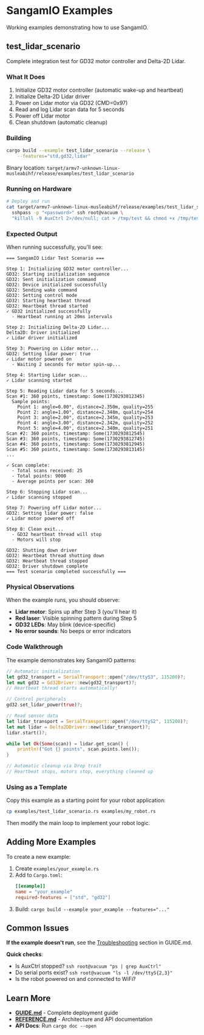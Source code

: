 # SangamIO Examples

Working examples demonstrating how to use SangamIO.

## test_lidar_scenario

Complete integration test for GD32 motor controller and Delta-2D Lidar.

### What It Does

1. Initialize GD32 motor controller (automatic wake-up and heartbeat)
2. Initialize Delta-2D Lidar driver
3. Power on Lidar motor via GD32 (CMD=0x97)
4. Read and log Lidar scan data for 5 seconds
5. Power off Lidar motor
6. Clean shutdown (automatic cleanup)

### Building

```bash
cargo build --example test_lidar_scenario --release \
    --features="std,gd32,lidar"
```

Binary location: `target/armv7-unknown-linux-musleabihf/release/examples/test_lidar_scenario`

### Running on Hardware

```bash
# Deploy and run
cat target/armv7-unknown-linux-musleabihf/release/examples/test_lidar_scenario | \
  sshpass -p "<password>" ssh root@vacuum \
  "killall -9 AuxCtrl 2>/dev/null; cat > /tmp/test && chmod +x /tmp/test && /tmp/test"
```

### Expected Output

When running successfully, you'll see:

```
=== SangamIO Lidar Test Scenario ===

Step 1: Initializing GD32 motor controller...
GD32: Starting initialization sequence
GD32: Sent initialization command
GD32: Device initialized successfully
GD32: Sending wake command
GD32: Setting control mode
GD32: Starting heartbeat thread
GD32: Heartbeat thread started
✓ GD32 initialized successfully
  - Heartbeat running at 20ms intervals

Step 2: Initializing Delta-2D Lidar...
Delta2D: Driver initialized
✓ Lidar driver initialized

Step 3: Powering on Lidar motor...
GD32: Setting lidar power: true
✓ Lidar motor powered on
  - Waiting 2 seconds for motor spin-up...

Step 4: Starting Lidar scan...
✓ Lidar scanning started

Step 5: Reading Lidar data for 5 seconds...
Scan #1: 360 points, timestamp: Some(1730293812345)
  Sample points:
    Point 1: angle=0.00°, distance=2.350m, quality=255
    Point 2: angle=1.00°, distance=2.348m, quality=254
    Point 3: angle=2.00°, distance=2.345m, quality=253
    Point 4: angle=3.00°, distance=2.342m, quality=252
    Point 5: angle=4.00°, distance=2.340m, quality=251
Scan #2: 360 points, timestamp: Some(1730293812545)
Scan #3: 360 points, timestamp: Some(1730293812745)
Scan #4: 360 points, timestamp: Some(1730293812945)
Scan #5: 360 points, timestamp: Some(1730293813145)
...

✓ Scan complete:
  - Total scans received: 25
  - Total points: 9000
  - Average points per scan: 360

Step 6: Stopping Lidar scan...
✓ Lidar scanning stopped

Step 7: Powering off Lidar motor...
GD32: Setting lidar power: false
✓ Lidar motor powered off

Step 8: Clean exit...
  - GD32 heartbeat thread will stop
  - Motors will stop

GD32: Shutting down driver
GD32: Heartbeat thread shutting down
GD32: Heartbeat thread stopped
GD32: Driver shutdown complete
=== Test scenario completed successfully ===
```

### Physical Observations

When the example runs, you should observe:

- **Lidar motor**: Spins up after Step 3 (you'll hear it)
- **Red laser**: Visible spinning pattern during Step 5
- **GD32 LEDs**: May blink (device-specific)
- **No error sounds**: No beeps or error indicators

### Code Walkthrough

The example demonstrates key SangamIO patterns:

```rust
// Automatic initialization
let gd32_transport = SerialTransport::open("/dev/ttyS3", 115200)?;
let mut gd32 = Gd32Driver::new(gd32_transport)?;
// Heartbeat thread starts automatically!

// Control peripherals
gd32.set_lidar_power(true)?;

// Read sensor data
let lidar_transport = SerialTransport::open("/dev/ttyS2", 115200)?;
let mut lidar = Delta2DDriver::new(lidar_transport)?;
lidar.start()?;

while let Ok(Some(scan)) = lidar.get_scan() {
    println!("Got {} points", scan.points.len());
}

// Automatic cleanup via Drop trait
// Heartbeat stops, motors stop, everything cleaned up
```

### Using as a Template

Copy this example as a starting point for your robot application:

```bash
cp examples/test_lidar_scenario.rs examples/my_robot.rs
```

Then modify the main loop to implement your robot logic.

## Adding More Examples

To create a new example:

1. Create `examples/your_example.rs`
2. Add to `Cargo.toml`:
   ```toml
   [[example]]
   name = "your_example"
   required-features = ["std", "gd32"]
   ```
3. Build: `cargo build --example your_example --features="..."`

## Common Issues

**If the example doesn't run**, see the [Troubleshooting](../GUIDE.md#troubleshooting) section in GUIDE.md.

**Quick checks**:
- Is AuxCtrl stopped? `ssh root@vacuum "ps | grep AuxCtrl"`
- Do serial ports exist? `ssh root@vacuum "ls -l /dev/ttyS{2,3}"`
- Is the robot powered on and connected to WiFi?

## Learn More

- **[GUIDE.md](../GUIDE.md)** - Complete deployment guide
- **[REFERENCE.md](../REFERENCE.md)** - Architecture and API documentation
- **API Docs**: Run `cargo doc --open`
